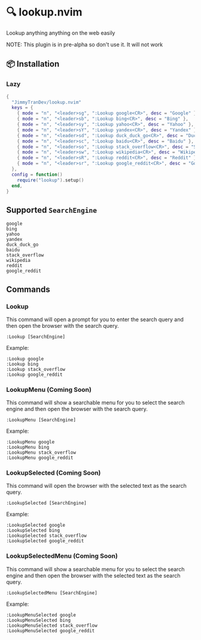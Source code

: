 # 🔍 lookup.nvim
Lookup anything anything on the web easily

NOTE: This plugin is in pre-alpha so don't use it. It will not work

## 📦 Installation
### Lazy
```lua
{
  "JimmyTranDev/lookup.nvim"
  keys = {
    { mode = "n", "<leader>sg", ":Lookup google<CR>", desc = "Google" },
    { mode = "n", "<leader>sb", ":Lookup bing<CR>", desc = "Bing" },
    { mode = "n", "<leader>sy", ":Lookup yahoo<CR>", desc = "Yahoo" },
    { mode = "n", "<leader>sY", ":Lookup yandex<CR>", desc = "Yandex" },
    { mode = "n", "<leader>sd", ":Lookup duck_duck_go<CR>", desc = "DuckDuckGo" },
    { mode = "n", "<leader>sc", ":Lookup baidu<CR>", desc = "Baidu" },
    { mode = "n", "<leader>so", ":Lookup stack_overflow<CR>", desc = "StackOverflow" },
    { mode = "n", "<leader>sw", ":Lookup wikipedia<CR>", desc = "Wikipedia" },
    { mode = "n", "<leader>sR", ":Lookup reddit<CR>", desc = "Reddit" },
    { mode = "n", "<leader>sr", ":Lookup google_reddit<CR>", desc = "Google Reddit" },
  },
  config = function()
    require("lookup").setup()
  end,
}
```
## Supported `SearchEngine`
```
google
bing
yahoo
yandex
duck_duck_go
baidu
stack_overflow
wikipedia
reddit
google_reddit
```

## Commands 

### Lookup
This command will open a prompt for you to enter the search query and then open the browser with the search query.
```
:Lookup [SearchEngine]
```
Example:
```
:Lookup google
:Lookup bing
:Lookup stack_overflow
:Lookup google_reddit
```

### LookupMenu (Coming Soon)
This command will show a searchable menu for you to select the search engine and then open the browser with the search query.
```
:LookupMenu [SearchEngine]
```
Example:
```
:LookupMenu google
:LookupMenu bing
:LookupMenu stack_overflow
:LookupMenu google_reddit
```

### LookupSelected (Coming Soon)
This command will open the browser with the selected text as the search query.
```
:LookupSelected [SearchEngine]
```
Example:
```
:LookupSelected google
:LookupSelected bing
:LookupSelected stack_overflow
:LookupSelected google_reddit
```

### LookupSelectedMenu (Coming Soon)
This command will show a searchable menu for you to select the search engine and then open the browser with the selected text as the search query.
```
:LookupSelectedMenu [SearchEngine]
```
Example:
```
:LookupMenuSelected google
:LookupMenuSelected bing
:LookupMenuSelected stack_overflow
:LookupMenuSelected google_reddit
```

